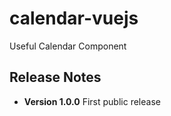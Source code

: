 # calendar-vuejs

Useful Calendar Component

## Release Notes
- __Version 1.0.0__ First public release
